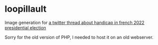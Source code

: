 # loopillault
Image generation for [a twitter thread about handicap in french 2022 presidential election](https://twitter.com/Looping_/status/1500475262751887363)

Sorry for the old version of PHP, I needed to host it on an old webserver.
